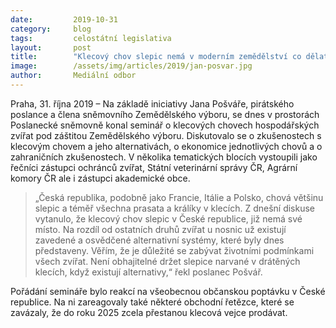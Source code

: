 ```yaml
---
date:         2019-10-31
category:     blog
tags:         celostátní legislativa
layout:       post
title:        "Klecový chov slepic nemá v moderním zemědělství co dělat"
image:        /assets/img/articles/2019/jan-posvar.jpg
author:       Mediální odbor
---
```


 

Praha, 31. října 2019 – Na základě iniciativy Jana Pošváře, pirátského poslance a člena sněmovního Zemědělského výboru, se dnes v prostorách Poslanecké sněmovně konal seminář o klecových chovech hospodářských zvířat pod záštitou Zemědělského výboru. Diskutovalo se o zkušenostech s klecovým chovem a jeho alternativách, o ekonomice jednotlivých chovů a o zahraničních zkušenostech. V několika tematických blocích vystoupili jako řečníci zástupci ochránců zvířat, Státní veterinární správy ČR, Agrární komory ČR ale i zástupci akademické obce.

> „Česká republika, podobně jako Francie, Itálie a Polsko, chová většinu slepic a téměř všechna prasata a králíky v klecích. Z dnešní diskuse vytanulo, že klecový chov slepic v České republice, již nemá své místo. Na rozdíl od ostatních druhů zvířat u nosnic už existují zavedené a osvědčené alternativní systémy, které byly dnes představeny. Věřím, že je důležité se zabývat životními podmínkami všech zvířat. Není obhajitelné držet slepice narvané v drátěných klecích, když existují alternativy,“ řekl poslanec Pošvář.

Pořádání semináře bylo reakcí na všeobecnou občanskou poptávku v České republice. Na ni zareagovaly také některé obchodní řetězce, které se zavázaly, že do roku 2025 zcela přestanou klecová vejce prodávat. 
